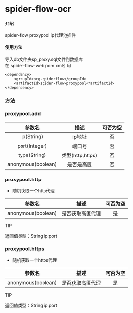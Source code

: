 # spider-flow-ocr

#### 介绍
spider-flow proxypool ip代理池插件

#### 使用方法
导入db文件夹sp_proxy.sql文件到数据库  
在 spider-flow-web pom.xml引用

```
<dependency>
 	<groupId>org.spiderflow</groupId>
 	<artifactId>spider-flow-proxypool</artifactId>
</dependency>
```


### 方法

### proxypool.add

|       参数名       |       描述       | 可否为空 |
| :----------------: | :--------------: | :------: |
|     ip(String)     |      ip地址      |    否    |
|   port(Integer)    |      端口号      |    否    |
|    type(String)    | 类型(http,https) |    否    |
| anonymous(boolean) |    是否是高匿    |    否    |

### proxypool.http

- 随机获取一个http代理

|       参数名       |       描述       | 可否为空 |
| :----------------: | :--------------: | :------: |
| anonymous(boolean) | 是否获取高匿代理 |    是    |

TIP

返回值类型：String ip:port

### proxypool.https

- 随机获取一个https代理

|       参数名       |       描述       | 可否为空 |
| :----------------: | :--------------: | :------: |
| anonymous(boolean) | 是否获取高匿代理 |    是    |

TIP

返回值类型：String ip:port
